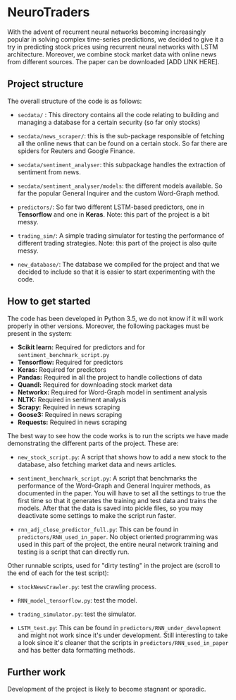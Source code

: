 # NeuroTraders

With the advent of recurrent neural networks becoming increasingly popular in solving complex time-series predictions, we decided to give it a try in predicting stock prices using recurrent neural networks with LSTM architecture. Moreover, we combine stock market data with online news from different sources.
The paper can be downloaded [ADD LINK HERE].
 
## Project structure

The overall structure of the code is as follows:

- `secdata/` : This directory contains all the code relating to building and managing a database for a certain security (so far only stocks)

- `secdata/news_scraper/`: this is the sub-package responsible of fetching all the online news that can be found on a certain stock. So far there are spiders for Reuters and Google Finance.

- `secdata/sentiment_analyser`: this subpackage handles the extraction of sentiment from news.

- `secdata/sentiment_analyser/models`: the different models available. So far the popular General Inquirer and the custom Word-Graph method.

- `predictors/`: So far two different LSTM-based predictors, one in **Tensorflow** and one in **Keras**. Note: this part of the project is a bit messy.

- `trading_sim/`: A simple trading simulator for testing the performance of different trading strategies. Note: this part of the project is also quite messy.

- `new_database/`: The database we compiled for the project and that we decided to include so that it is easier to start experimenting with the code.

## How to get started

The code has been developed in Python 3.5, we do not know if it will work properly in other versions. Moreover, the following packages must be present in the system:

- **Scikit learn:** Required for predictors and for `sentiment_benchmark_script.py`
- **Tensorflow:** Required for predictors
- **Keras:** Required for predictors
- **Pandas:** Required in all the project to handle collections of data
- **Quandl:** Required for downloading stock market data
- **Networkx:** Required for Word-Graph model in sentiment analysis 
- **NLTK:** Required in sentiment analysis
- **Scrapy:** Required in news scraping
- **Goose3:** Required in news scraping
- **Requests:** Required in news scraping

The best way to see how the code works is to run the scripts we have made demonstrating the different parts of the project. These are:

- `new_stock_script.py`: A script that shows how to add a new stock to the database, also fetching market data and news articles.

- `sentiment_benchmark_script.py`: A script that benchmarks the performance of the Word-Graph and General Inquirer methods, as documented in the paper. You will have to set all the settings to true the first time so that it generates the training and test data and trains the models. After that the data is saved into pickle files, so you may deactivate some settings to make the script run faster.

- `rnn_adj_close_predictor_full.py`: This can be found in `predictors/RNN_used_in_paper`. No object oriented programming was used in this part of the project, the entire neural network training and testing is a script that can directly run.

Other runnable scripts, used for "dirty testing" in the project are (scroll to the end of each for the test script):

- `stockNewsCrawler.py`: test the crawling process.

- `RNN_model_tensorflow.py`: test the model.

- `trading_simulator.py`: test the simulator.

- `LSTM_test.py`: This can be found in `predictors/RNN_under_development` and might not work since it's under development. Still interesting to take a look since it's cleaner that the scripts in `predictors/RNN_used_in_paper` and has better data formatting methods.

## Further work

Development of the project is likely to become stagnant or sporadic.